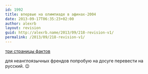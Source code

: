 ```yaml
---
id: 1992
title: впервые на олимпиаде в афинах-2004
date: 2013-09-17T06:35:23+02:00
author: alexrb
layout: revision
guid: http://alexrb.name/2013/09/218-revision-v1/
permalink: /2013/09/218-revision-v1/
---
```

[три страницы фактов](http://www.athens2004.com/en/OlympicFirsts/olympicfirsts) 

для неанглоязычных френдов попробую на досуге перевести на русский. 😉